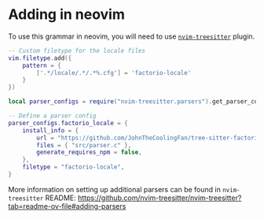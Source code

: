 # Adding in neovim

To use this grammar in neovim, you will need to use [`nvim-treesitter`](https://github.com/nvim-treesitter/nvim-treesitter) plugin.

```lua
-- Custom filetype for the locale files
vim.filetype.add({
    pattern = {
        ['.*/locale/.*/.*%.cfg'] = 'factorio-locale'
    }
})

local parser_configs = require("nvim-treesitter.parsers").get_parser_configs()

-- Define a parser config
parser_configs.factorio_locale = {
    install_info = {
        url = "https://github.com/JohnTheCoolingFan/tree-sitter-factorio-locale.git",
        files = { "src/parser.c" },
        generate_requires_npm = false,
    },
    filetype = "factorio-locale",
}
```

More information on setting up additional parsers can be found in `nvim-treesitter` README: https://github.com/nvim-treesitter/nvim-treesitter?tab=readme-ov-file#adding-parsers
